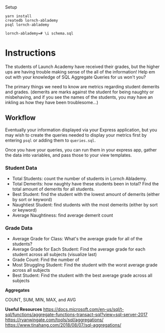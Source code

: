 Setup
```
yarn install
createdb lornch-ablademy
psql lornch-ablademy

lornch-ablademy=# \i schema.sql
```

# Instructions

The students of Launch Academy have received their grades, but the higher ups are having trouble making sense of the all of the information! Help em out with your knowledge of SQL Aggregate Queries for us won't you?

The primary things we need to know are metrics regarding student demerits and grades. (demerits are marks against the student for being naughty or misbehaving, and if you see the names of the students, you may have an inkling as how they have been troublesome...)

## Workflow
Eventually your information displayed via your Express application, but you may wish to create the queries needed to display your metrics first by entering `psql` or adding them to `queries.sql`.

Once you have your queries, you can run them in your express app, gather the data into variables, and pass those to your view templates.

### Student Data
* Total Students: count the number of students in Lornch Ablademy.
* Total Demerits: how naughty have these students been in total? Find the total amount of demerits for all students.
* Best Student: find the student with the lowest amount of demerits (either by sort or keyword)
* Naughtiest Student: find students with the most demerits (either by sort or keyword)
* Average Naughtiness: find average demerit count

### Grade Data

* Average Grade for Class: What's the average grade for all of the students?
* Average Grade for Each Student: Find the average grade for each student across all subjects (visualize last)
* Grade Count: Find the number of
* Most Struggling Student: Find the student with the worst average grade across all subjects
* Best Student: Find the student with the best average grade across all subjects

**Aggregates**

COUNT, SUM, MIN, MAX, and AVG

**Useful Resources**
https://docs.microsoft.com/en-us/sql/t-sql/functions/aggregate-functions-transact-sql?view=sql-server-2017
https://ryanwingate.com/tools/sql/aggregations/
https://www.tinahang.com/2018/08/07/sql-aggregations/
